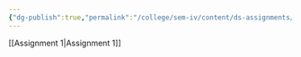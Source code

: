 ```yaml
---
{"dg-publish":true,"permalink":"/college/sem-iv/content/ds-assignments/"}
---
```



[[Assignment 1\|Assignment 1]]